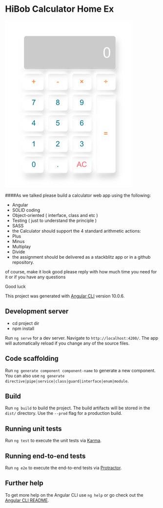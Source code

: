 # HiBob Calculator Home Ex

![Calculator img](https://github.com/SkyWallkeRed/hibob_calculator_home_ex/blob/master/calculator_result.png)

####As we talked please build a calculator web app using the following:
* Angular
* SOLID coding 
* Object-oriented ( interface, class and etc )
* Testing ( just to understand the principle )
* SASS
* the Calculator should support the 4 standard arithmetic actions:
* Plus
* Minus
* Multiplay
* Divide 
* the assignment should be delivered as a stackblitz app or in a github repository.
 
of course, make it look good
please reply with how much time you need for it or if you have any questions

Good luck

This project was generated with [Angular CLI](https://github.com/angular/angular-cli) version 10.0.6.
## Development server
* cd project dir
* npm install

Run `ng serve` for a dev server. Navigate to `http://localhost:4200/`. The app will automatically reload if you change any of the source files.

## Code scaffolding

Run `ng generate component component-name` to generate a new component. You can also use `ng generate directive|pipe|service|class|guard|interface|enum|module`.

## Build

Run `ng build` to build the project. The build artifacts will be stored in the `dist/` directory. Use the `--prod` flag for a production build.

## Running unit tests

Run `ng test` to execute the unit tests via [Karma](https://karma-runner.github.io).

## Running end-to-end tests

Run `ng e2e` to execute the end-to-end tests via [Protractor](http://www.protractortest.org/).

## Further help

To get more help on the Angular CLI use `ng help` or go check out the [Angular CLI README](https://github.com/angular/angular-cli/blob/master/README.md).
